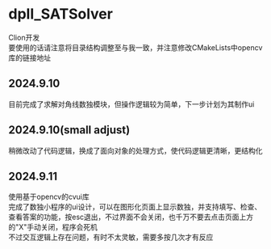 # dpll_SATSolver
Clion开发  
要使用的话请注意将目录结构调整至与我一致，并注意修改CMakeLists中opencv库的链接地址
## 2024.9.10
目前完成了求解对角线数独模块，但操作逻辑较为简单，下一步计划为其制作ui  
## 2024.9.10(small adjust)
稍微改动了代码逻辑，换成了面向对象的处理方式，使代码逻辑更清晰，更结构化  
## 2024.9.11
使用基于opencv的cvui库  
完成了数独小程序的ui设计，可以在图形化页面上显示数独，并支持填写、检查、查看答案的功能，按esc退出，不过界面不会关闭，也千万不要去点击页面上方的"X"手动关闭，程序会死机  
不过交互逻辑上存在问题，有时不太灵敏，需要多按几次才有反应
